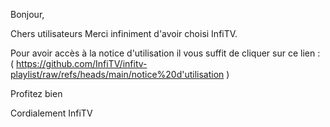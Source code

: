 Bonjour,

Chers utilisateurs
Merci infiniment d'avoir choisi InfiTV.

Pour avoir accès à la notice d'utilisation il vous suffit de cliquer sur ce lien : ( https://github.com/InfiTV/infitv-playlist/raw/refs/heads/main/notice%20d'utilisation )

Profitez bien

Cordialement
InfiTV
